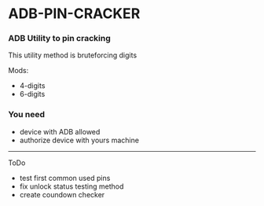 # ADB-PIN-CRACKER
### ADB Utility to pin cracking
  
This utility method is bruteforcing digits  

Mods:  
  - 4-digits  
  - 6-digits  
  
### You need  
 - device with ADB allowed  
 - authorize device with yours machine  

---
ToDo
  - test first common used pins
  - fix unlock status testing method
  - create coundown checker
